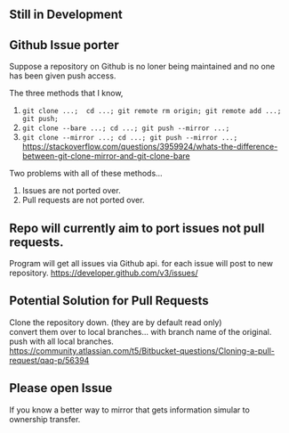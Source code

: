 ## Still in Development

## Github Issue porter
Suppose a repository on Github is no loner being maintained and no one has been given push access. 

The three methods that I know, 
1) ```git clone ...;  cd ...; git remote rm origin; git remote add ...; git push;```
2) ```git clone --bare ...; cd ...; git push --mirror ...;```
3) ```git clone --mirror ...; cd ...; git push --mirror ...;```
<br>https://stackoverflow.com/questions/3959924/whats-the-difference-between-git-clone-mirror-and-git-clone-bare

Two problems with all of these methods...
1) Issues are not ported over.
2) Pull requests are not ported over.

## Repo will currently aim to port issues not pull requests.
Program will get all issues via Github api.
for each issue will post to new repository.
https://developer.github.com/v3/issues/

## Potential Solution for Pull Requests
Clone the repository down. (they are by default read only)
<br>convert them over to local branches... with branch name of the original.
<br>push with all local branches.
<br>https://community.atlassian.com/t5/Bitbucket-questions/Cloning-a-pull-request/qaq-p/56394

## Please open Issue
If you know a better way to mirror that gets information simular to ownership transfer.
